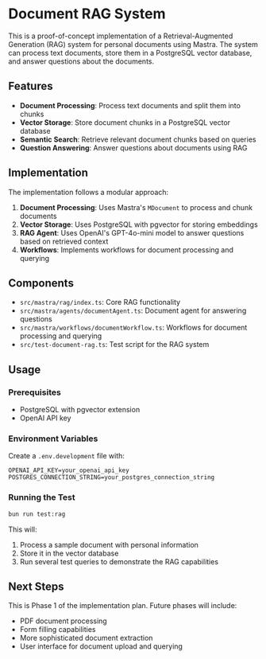 # Document RAG System

This is a proof-of-concept implementation of a Retrieval-Augmented Generation (RAG) system for personal documents using Mastra. The system can process text documents, store them in a PostgreSQL vector database, and answer questions about the documents.

## Features

- **Document Processing**: Process text documents and split them into chunks
- **Vector Storage**: Store document chunks in a PostgreSQL vector database
- **Semantic Search**: Retrieve relevant document chunks based on queries
- **Question Answering**: Answer questions about documents using RAG

## Implementation

The implementation follows a modular approach:

1. **Document Processing**: Uses Mastra's `MDocument` to process and chunk documents
2. **Vector Storage**: Uses PostgreSQL with pgvector for storing embeddings
3. **RAG Agent**: Uses OpenAI's GPT-4o-mini model to answer questions based on retrieved context
4. **Workflows**: Implements workflows for document processing and querying

## Components

- `src/mastra/rag/index.ts`: Core RAG functionality
- `src/mastra/agents/documentAgent.ts`: Document agent for answering questions
- `src/mastra/workflows/documentWorkflow.ts`: Workflows for document processing and querying
- `src/test-document-rag.ts`: Test script for the RAG system

## Usage

### Prerequisites

- PostgreSQL with pgvector extension
- OpenAI API key

### Environment Variables

Create a `.env.development` file with:

```
OPENAI_API_KEY=your_openai_api_key
POSTGRES_CONNECTION_STRING=your_postgres_connection_string
```

### Running the Test

```bash
bun run test:rag
```

This will:
1. Process a sample document with personal information
2. Store it in the vector database
3. Run several test queries to demonstrate the RAG capabilities

## Next Steps

This is Phase 1 of the implementation plan. Future phases will include:

- PDF document processing
- Form filling capabilities
- More sophisticated document extraction
- User interface for document upload and querying 
